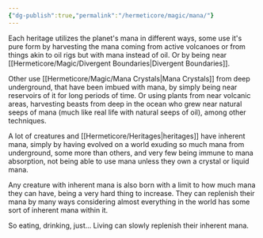 ```yaml
---
{"dg-publish":true,"permalink":"/hermeticore/magic/mana/"}
---
```


Each heritage utilizes the planet's mana in different ways, some use it's pure form by harvesting the mana coming from active volcanoes or from things akin to oil rigs but with mana instead of oil. Or by being near [[Hermeticore/Magic/Divergent Boundaries\|Divergent Boundaries]].

Other use [[Hermeticore/Magic/Mana Crystals\|Mana Crystals]] from deep underground, that have been imbued with mana, by simply being near reservoirs of it for long periods of time. Or using plants from near volcanic areas, harvesting beasts from deep in the ocean who grew near natural seeps of mana (much like real life with natural seeps of oil), among other techniques.

A lot of creatures and [[Hermeticore/Heritages\|heritages]] have inherent mana, simply by having evolved on a world exuding so much mana from underground, some more than others, and very few being immune to mana absorption, not being able to use mana unless they own a crystal or liquid mana.

Any creature with inherent mana is also born with a limit to how much mana they can have, being a very hard thing to increase. They can replenish their mana by many ways considering almost everything in the world has some sort of inherent mana within it.

So eating, drinking, just... Living can slowly replenish their inherent mana.